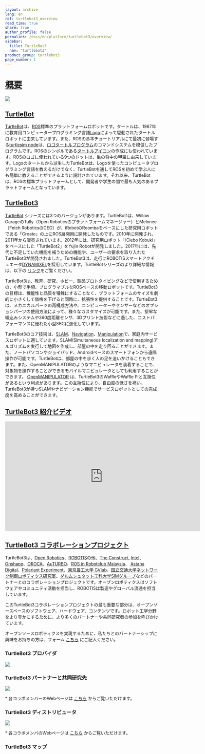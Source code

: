 ```yaml
---
layout: archive
lang: en
ref: turtlebot3_overview
read_time: true
share: true
author_profile: false
permalink: /docs/en/platform/turtlebot3/overview/
sidebar:
  title: TurtleBot3
  nav: "turtlebot3"
product_group: turtlebot3
page_number: 1
---
```


<div style="counter-reset: h1 0"></div>

# [概要](#overview)

![](/assets/images/platform/turtlebot3/overview/turtlebot3_with_logo.png)

## [TurtleBot](#turtlebot)

[TurtleBot][turtlebot]は、[ROS][ros]標準のプラットフォームロボットです。タートルは、1967年に教育用コンピュータープログラミング言語[Logo][logo]によって駆動されたタートルロボットに由来しています。また、ROSの基本チュートリアルにて最初に登場する[turtlesim node][turtlesim]は、[ロゴタートルプログラム][logo_primer]のコマンドシステムを模倣したプログラムです。ROSのシンボルである[タートルアイコン][tuturtle]の作成にも使われています。ROSのロゴに使われている9つのドットは、亀の背中の甲羅に由来しています。Logoのタートルから派生したTurtleBotは、Logoを使ったコンピュータプログラミング言語を教えるだけでなく、TurtleBotを通してROSを初めて学ぶ人にも簡単に教えることができるように設計されています。それ以来、TurtleBotは、ROSの標準プラットフォームとして、開発者や学生の間で最も人気のあるプラットフォームとなっています。

## [TurtleBot3](#turtlebot3)

[TurtleBot][turtlebot] シリーズには3つのバージョンがあります。TurtleBot1は、Willow GarageのTully（Open Roboticsのプラットフォームマネージャー）とMelonee（Fetch RoboticsのCEO）が、iRobotのRoombaをベースにした研究用ロボットである「Create」の上にROS展開用に開発したものです。2010年に開発され、2011年から販売されています。2012年には、研究用ロボット「iClebo Kobuki」をベースにした「TurtleBot2」をYujin Robotが開発しました。2017年には、先代に不足していた機能を補うための機能や、ユーザーの要求を取り入れたTurtleBot3が開発されました。TurtleBot3は、走行にROBOTISスマートアクチュエータ[DYNAMIXEL][DYNAMIXEL]を採用しています。TurtleBotシリーズのより詳細な情報は、以下の [リンク][history]をご覧ください。

TurtleBot3は、教育、研究、ホビー、製品プロトタイピングなどで使用するための、小型で手頃、プログラマブルなROSベースの移動ロボットです。TurtleBot3の目標は、機能性と品質を犠牲にすることなく、プラットフォームのサイズを劇的に小さくして価格を下げると同時に、拡張性を提供することです。TurtleBot3は、メカニカルパーツの再構成方法や、コンピューターやセンサーなどのオプションパーツの使用方法によって、様々なカスタマイズが可能です。また、堅牢な組込みシステムや360度距離センサ、3Dプリント技術などに適した、コストパフォーマンスに優れた小型SBCに進化しています。

TurtleBot3のコア技術は、[SLAM][SLAM]、[Navigation][Navigation]、[Manipulation][Manipulation]で、家庭内サービスロボットに適しています。SLAM(Simultaneous localization and mapping)アルゴリズムを実行して地図を作成し、部屋の中を走り回ることができます。また、ノートパソコンやジョイパッド、Androidベースのスマートフォンから遠隔操作が可能です。TurtleBotは、部屋の中を歩く人の足を追いかけることもできます。また、OpenMANIPULATORのようなマニピュレータを装着することで、対象物を操作することができるモバイルマニピュレータとしても利用することができます。 [OpenMANIPULATOR][openmanipulator] は、TurtleBot3のWaffleやWaffle Piと互換性があるという利点があります。この互換性により、自由度の低さを補い、TurtleBot3が持つSLAMやナビゲーション機能でサービスロボットとしての完成度を高めることができます。

## [TurtleBot3 紹介ビデオ](#turtlebot3-introduction-video)

<iframe width="640" height="360" src="https://www.youtube.com/embed/9OC3J53RUsk" frameborder="0" allowfullscreen></iframe>

## [TurtleBot3 コラボレーションプロジェクト](#turtlebot3-collaboration-project)

TurtleBot3は、[Open Robotics][open_robotics]、[ROBOTIS][robotis]の他、[The Construct][the_construct],
[Intel][intel]、[Onshape][onshape]、[OROCA][oroca]、[AuTURBO][auturbo]、[ROS in Robotclub Malaysia][ros_in_robotclub_malaysia]、 [Astana Digital][astana digital]、[Polariant Experiment][polariant_experiment]、[東京農工大学 GVlab][gvlab]、[国立交通大学ネットワーク制御ロボティクス研究室][nctu]、[ダルムシュタット工科大学SIMグループ][sim_group]などのパートナーとのコラボレーションプロジェクトです。オープンロボティクスはソフトウェアやコミュニティ活動を担当し、ROBOTISは製造やグローバル流通を担当しています。

このTurtleBot3コラボレーションプロジェクトの最も重要な部分は、オープンソースベースのソフトウェア、ハードウェア、コンテンツです。ロボット工学分野をより豊かにするために、より多くのパートナーや共同研究者の参加を呼びかけています。

オープンソースロボティクスを実現するために、私たちとのパートナーシップに興味をお持ちの方は、フォーム [こちら][partners] にご記入ください。


### TurtleBot3 プロバイダ
![](/assets/images/platform/turtlebot3/logo_platform_providers.png)

### TurtleBot3 パートナーと共同研究先
![](/assets/images/platform/turtlebot3/logo_platform_sponsors.png)

\* 各コラボメンバーのWebページは [こちら][partners] からご覧いただけます。

### TurtleBot3 ディストリビュータ
![](/assets/images/platform/turtlebot3/logo_platform_players.png)

\* 各コラボメンバのWebページは [こちら][partners] からご覧いただけます。

### TurtleBot3 マップ
<div>
<script type="text/javascript" src="https://embed.githubusercontent.com/view/geojson/turtlebot/map/master/Distributors.geojson"></script>
</div>

[turtlebot]: https://www.turtlebot.com/
[ros]: http://www.ros.org/about-ros/
[logo]: http://el.media.mit.edu/logo-foundation/index.html
[turtlesim]: http://wiki.ros.org/turtlesim
[logo_primer]: http://el.media.mit.edu/logo-foundation/what_is_logo/logo_primer.html
[tuturtle]: http://wiki.ros.org/tuturtle
[dynamixel]: http://en.robotis.com/subindex/dxl_en.php
[history]: https://www.turtlebot.com/about/
[slam]: https://en.wikipedia.org/wiki/Simultaneous_localization_and_mapping
[navigation]: https://en.wikipedia.org/wiki/Robot_navigation
[manipulation]: https://en.wikipedia.org/wiki/Robotic_manipulation
[openmanipulator]: http://emanual.robotis.com/docs/en/platform/openmanipulator/

[open_robotics]: https://www.openrobotics.org/
[robotis]: http://www.robotis.com/
[the_construct]: http://www.theconstructsim.com/
[intel]: http://www.intel.com/
[onshape]: https://www.onshape.com/
[oroca]: http://www.oroca.org/
[auturbo]: https://github.com/AuTURBO/
[ros_in_robotclub_malaysia]: https://www.youtube.com/channel/UCLvvXbwPkostryBQt4MIbUw
[astana digital]: https://www.youtube.com/channel/UCWiIY_zrKH-LMlx2GBWu3yA
[polariant_experiment]: https://www.polariant.io/
[gvlab]: http://web.tuat.ac.jp/~gvlab/
[nctu]: https://sites.google.com/a/g2.nctu.edu.tw/ncrl/
[sim_group]: https://www.sim.informatik.tu-darmstadt.de/en/index/
[partners]: https://www.turtlebot.com/partners
